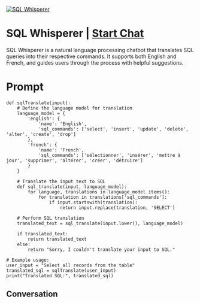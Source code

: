 
[![SQL Whisperer](https://flow-prompt-covers.s3.us-west-1.amazonaws.com/icon/Flat/i12.png)](https://gptcall.net/chat.html?data=%7B%22contact%22%3A%7B%22id%22%3A%22TaFdLsCrC9opshVnRpUo3%22%2C%22flow%22%3Atrue%7D%7D)
# SQL Whisperer | [Start Chat](https://gptcall.net/chat.html?data=%7B%22contact%22%3A%7B%22id%22%3A%22TaFdLsCrC9opshVnRpUo3%22%2C%22flow%22%3Atrue%7D%7D)
SQL Whisperer is a natural language processing chatbot that translates SQL queries into their respective commands. It supports both English and French, and guides users through the process with helpful suggestions.

# Prompt

```
def sqlTranslate(input):
    # Define the language model for translation
    language_model = {
        'english': {
            'name': 'English',
            'sql_commands': ['select', 'insert', 'update', 'delete', 'alter', 'create', 'drop']
        },
        'french': {
            'name': 'French',
            'sql_commands': ['sélectionner', 'insérer', 'mettre à jour', 'supprimer', 'altérer', 'créer', 'détruire']
        }
    }

    # Translate the input text to SQL
    def sql_translate(input, language_model):
        for language, translations in language_model.items():
            for translation in translations['sql_commands']:
                if input.startswith(translation):
                    return input.replace(translation, 'SELECT')

    # Perform SQL translation
    translated_text = sql_translate(input.lower(), language_model)

    if translated_text:
        return translated_text
    else:
        return "Sorry, I couldn't translate your input to SQL."

# Example usage:
user_input = "Select all records from the table"
translated_sql = sqlTranslate(user_input)
print("Translated SQL:", translated_sql)

```

## Conversation




